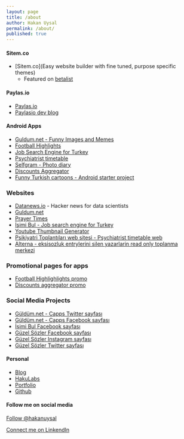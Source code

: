 ```yaml
---
layout: page
title: /about
author: Hakan Uysal
permalink: /about/
published: true
---
```


#### Sitem.co

* [Sitem.co](Easy website builder with fine tuned, purpose specific themes)
	* Featured on [betalist](http://betalist.com/startups/sitemco)

#### Paylas.io

* [Paylas.io](http://paylas.io)
* [Paylasio dev blog](http://hakanu.github.io/paylasio/)

#### Android Apps

* [Guldum.net - Funny Images and Memes](https://play.google.com/store/apps/details?id=net.guldum.caps)
* [Football Highlights](https://play.google.com/store/apps/details?id=io.haku.fb_goals)
* [Job Search Engine for Turkey](https://play.google.com/store/apps/details?id=co.hakanu.jobfinder)
* [Psychiatrist timetable](https://play.google.com/store/apps/details?id=haku.io.psi_meeting)
* [Selfgram - Photo diary](https://play.google.com/store/apps/details?id=net.selfgram.selfgram&hl=en)
* [Discounts Aggregator](https://play.google.com/store/apps/details?id=io.haku.discounts)
* [Funny Turkish cartoons - Android starter project](https://play.google.com/store/apps/details?id=co.hakanu.karikaturcu2)

### Websites

* [Datanews.io](http://datanews.io) - Hacker news for data scientists
* [Guldum.net](http://guldum.net)
* [Prayer Times](http://iftarvakitleri.org)
* [İşimi Bul - Job search engine for Turkey](http://isimibul.co)
* [Youtube Thumbnail Generator](http://vidimg.net)
* [Psikiyatri Toplantıları web sitesi - Psychiatrist timetable web](http://psikiyatritoplantilari.com)
* [Alterna - eksisozluk entrylerini silen yazarlarin read only toplanma merkezi](http://alterna.xyz)

### Promotional pages for apps

* [Football Highlighlights promo](http://footballhighlightswatch.com)
* [Discounts aggregator promo](http://kampanyalar.me)

### Social Media Projects

* [Güldüm.net - Capps Twitter sayfası](https://twitter.com/guldumnet)
* [Güldüm.net - Capps Facebook sayfası](https://www.facebook.com/guldum.net/timeline/)
* [İşimi Bul Facebook sayfası](https://www.facebook.com/pages/İşimi-Bul-İş-Arama-Motoru/823801480971476)
* [Güzel Sözler Facebook sayfası](https://www.facebook.com/iftarapp)
* [Güzel Sözler Instagram sayfası](https://instagram.com/soyledi)
* [Güzel Sözler Twitter sayfası](https://twitter.com/iftarapp)

#### Personal

* [Blog](http://hakanu.net)
* [HakuLabs](http://haku.io)
* [Portfolio](http://haku.inventive.io/)
* [Github](http://github.com/hakanu)

#### Follow me on social media

<a href="https://twitter.com/hakanuysal" class="twitter-follow-button" data-show-count="false" data-size="large">Follow @hakanuysal</a>
<script>!function(d,s,id){var js,fjs=d.getElementsByTagName(s)[0],p=/^http:/.test(d.location)?'http':'https';if(!d.getElementById(id)){js=d.createElement(s);js.id=id;js.src=p+'://platform.twitter.com/widgets.js';fjs.parentNode.insertBefore(js,fjs);}}(document, 'script', 'twitter-wjs');</script>


<a href="https://www.linkedin.com/profile/view?id=36252256" target="_blank">
  <!-- <img style="text-align: left;" src="https://devdala.files.wordpress.com/2015/04/my-linkedin-profile-button.png"> -->
  Connect me on LinkendIn
</a>

<!-- Bu etiketi, widget adlı widget'ın oluşturulmasını istediğiniz yere ekleyin. -->
<div class="g-follow" data-annotation="bubble" data-height="24" data-href="//plus.google.com/u/0/105964927304013187423" data-rel="author"></div>

<!-- Bu etiketi head bölümüne veya kapanış body etiketinin hemen önüne ekleyin. -->
<script src="https://apis.google.com/js/platform.js" async defer></script>
